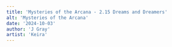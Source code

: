 ```yaml
---
title: 'Mysteries of the Arcana - 2.15 Dreams and Dreamers'
alt: 'Mysteries of the Arcana'
date: '2024-10-03'
author: 'J Gray'
artist: 'Keira'
---
```

